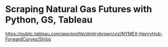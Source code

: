 # Scraping Natural Gas Futures with Python, GS, Tableau
 
https://public.tableau.com/app/profile/dmitrybrown/viz/NYMEX-HenryHub-ForwardCurves/Strips
